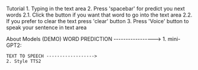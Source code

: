 Tutorial
    1. Typing in the text area
    2. Press 'spacebar' for predict you next words
        2.1. Click the button if you want that word to go into the text area
        2.2. If you prefer to clear the text press 'clear' button
    3. Press 'Voice' button to speak your sentence in text area

About Models (DEMO)
    WORD PREDICTION ----------------->
    1. mini-GPT2:

    TEXT TO SPEECH ------------------>
    2. Style TTS2
    

